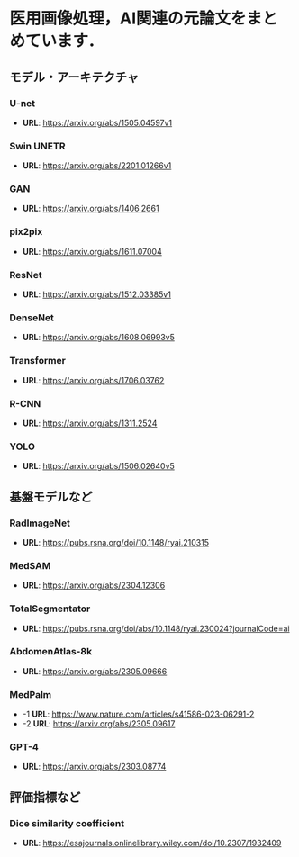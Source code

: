 # 医用画像処理，AI関連の元論文をまとめています．

## モデル・アーキテクチャ
### U-net
- **URL**: https://arxiv.org/abs/1505.04597v1

### Swin UNETR
- **URL**: https://arxiv.org/abs/2201.01266v1

### GAN
- **URL**: https://arxiv.org/abs/1406.2661

### pix2pix
- **URL**: https://arxiv.org/abs/1611.07004

### ResNet
- **URL**: https://arxiv.org/abs/1512.03385v1

### DenseNet
- **URL**: https://arxiv.org/abs/1608.06993v5

### Transformer
- **URL**: https://arxiv.org/abs/1706.03762

### R-CNN
- **URL**: https://arxiv.org/abs/1311.2524

### YOLO
- **URL**: https://arxiv.org/abs/1506.02640v5

## 基盤モデルなど
### RadImageNet
- **URL**: https://pubs.rsna.org/doi/10.1148/ryai.210315

### MedSAM
- **URL**: https://arxiv.org/abs/2304.12306

### TotalSegmentator
- **URL**: https://pubs.rsna.org/doi/abs/10.1148/ryai.230024?journalCode=ai

### AbdomenAtlas-8k
- **URL**: https://arxiv.org/abs/2305.09666

### MedPalm
- -1 **URL**: https://www.nature.com/articles/s41586-023-06291-2
- -2 **URL**: https://arxiv.org/abs/2305.09617

### GPT-4
- **URL**: https://arxiv.org/abs/2303.08774

## 評価指標など
### Dice similarity coefficient
- **URL**: https://esajournals.onlinelibrary.wiley.com/doi/10.2307/1932409




